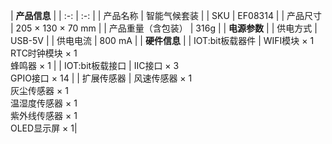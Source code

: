 ﻿---
sidebar_position: 2
sidebar_label: 规格参数
---
| **产品信息** |
| :-: | :-: |
| 产品名称 | 智能气候套装 |
| SKU | EF08314 |
| 产品尺寸 | 205 × 130 × 70 mm |
| 产品重量（含包装） | 316g |
| **电源参数** |
| 供电方式 | USB-5V |
| 供电电流 | 800 mA |
| **硬件信息** |
| IOT:bit板载器件 | WIFI模块 × 1<br /> RTC时钟模块 × 1<br /> 蜂鸣器 × 1 |
| IOT:bit板载接口 | IIC接口 × 3<br /> GPIO接口 × 14 |
| 扩展传感器 | 风速传感器 × 1<br /> 灰尘传感器 × 1<br /> 温湿度传感器 × 1<br /> 紫外线传感器 × 1<br /> OLED显示屏 × 1|
